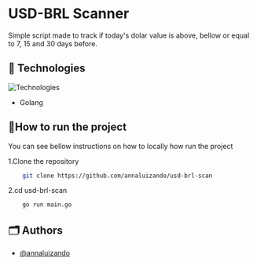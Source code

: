 # USD-BRL Scanner

Simple script made to track if today's dolar value is above, bellow or equal to 7, 15 and 30 days before.

## 🦆 Technologies

![Technologies](https://skillicons.dev/icons?i=go)

- Golang

## 🏃How to run the project

You can see bellow instructions on how to locally how run the project

1.Clone the repository

```bash
    git clone https://github.com/annaluizando/usd-brl-scan
```

2.cd usd-brl-scan

```bash
    go run main.go
```

## 🗂️ Authors

- [@annaluizando](github.com/annaluizando)